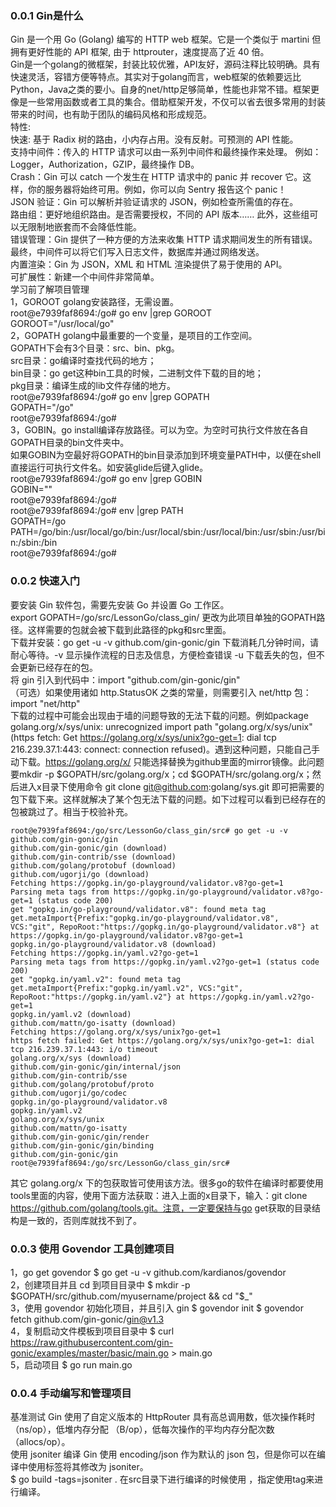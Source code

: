 ### 0.0.1 Gin是什么
Gin 是一个用 Go (Golang) 编写的 HTTP web 框架。它是一个类似于 martini 但拥有更好性能的 API 框架, 由于 httprouter，速度提高了近 40 倍。  
Gin是一个golang的微框架，封装比较优雅，API友好，源码注释比较明确。具有快速灵活，容错方便等特点。其实对于golang而言，web框架的依赖要远比Python，Java之类的要小。自身的net/http足够简单，性能也非常不错。框架更像是一些常用函数或者工具的集合。借助框架开发，不仅可以省去很多常用的封装带来的时间，也有助于团队的编码风格和形成规范。  
特性:  
快速: 基于 Radix 树的路由，小内存占用。没有反射。可预测的 API 性能。  
支持中间件：传入的 HTTP 请求可以由一系列中间件和最终操作来处理。 例如：Logger，Authorization，GZIP，最终操作 DB。  
Crash：Gin 可以 catch 一个发生在 HTTP 请求中的 panic 并 recover 它。这样，你的服务器将始终可用。例如，你可以向 Sentry 报告这个 panic！  
JSON 验证：Gin 可以解析并验证请求的 JSON，例如检查所需值的存在。  
路由组：更好地组织路由。是否需要授权，不同的 API 版本…… 此外，这些组可以无限制地嵌套而不会降低性能。  
错误管理：Gin 提供了一种方便的方法来收集 HTTP 请求期间发生的所有错误。最终，中间件可以将它们写入日志文件，数据库并通过网络发送。  
内置渲染：Gin 为 JSON，XML 和 HTML 渲染提供了易于使用的 API。  
可扩展性：新建一个中间件非常简单。  
学习前了解项目管理  
1，GOROOT golang安装路径，无需设置。  
root@e7939faf8694:/go# go env |grep GOROOT  
GOROOT="/usr/local/go"  
2，GOPATH golang中最重要的一个变量，是项目的工作空间。  
GOPATH下会有3个目录：src、bin、pkg。  
src目录：go编译时查找代码的地方；  
bin目录：go get这种bin工具的时候，二进制文件下载的目的地；  
pkg目录：编译生成的lib文件存储的地方。  
root@e7939faf8694:/go# go env |grep GOPATH  
GOPATH="/go"  
root@e7939faf8694:/go#  
3，GOBIN。go install编译存放路径。可以为空。为空时可执行文件放在各自GOPATH目录的bin文件夹中。  
如果GOBIN为空最好将GOPATH的bin目录添加到环境变量PATH中，以便在shell直接运行可执行文件名。如安装glide后键入glide。  
root@e7939faf8694:/go# go env |grep GOBIN  
GOBIN=""  
root@e7939faf8694:/go#  
root@e7939faf8694:/go# env |grep PATH  
GOPATH=/go  
PATH=/go/bin:/usr/local/go/bin:/usr/local/sbin:/usr/local/bin:/usr/sbin:/usr/bin:/sbin:/bin  
root@e7939faf8694:/go#   
### 0.0.2 快速入门
要安装 Gin 软件包，需要先安装 Go 并设置 Go 工作区。  
export GOPATH=/go/src/LessonGo/class_gin/  更改为此项目单独的GOPATH路径。这样需要的包就会被下载到此路径的pkg和src里面。  
下载并安装：go get -u -v github.com/gin-gonic/gin  下载消耗几分钟时间，请耐心等待。-v 显示操作流程的日志及信息，方便检查错误 -u 下载丢失的包，但不会更新已经存在的包。  
将 gin 引入到代码中：import "github.com/gin-gonic/gin"  
（可选）如果使用诸如 http.StatusOK 之类的常量，则需要引入 net/http 包：import "net/http"  
下载的过程中可能会出现由于墙的问题导致的无法下载的问题。例如package golang.org/x/sys/unix: unrecognized import path "golang.org/x/sys/unix" (https fetch: Get https://golang.org/x/sys/unix?go-get=1: dial tcp 216.239.37.1:443: connect: connection refused)。遇到这种问题，只能自己手动下载。https://golang.org/x/ 只能选择替换为github里面的mirror镜像。此问题要mkdir -p $GOPATH/src/golang.org/x；cd $GOPATH/src/golang.org/x；然后进入x目录下使用命令
git clone git@github.com:golang/sys.git 即可把需要的包下载下来。这样就解决了某个包无法下载的问题。如下过程可以看到已经存在的包被跳过了。相当于校验补充。  
```  
root@e7939faf8694:/go/src/LessonGo/class_gin/src# go get -u -v github.com/gin-gonic/gin
github.com/gin-gonic/gin (download)
github.com/gin-contrib/sse (download)
github.com/golang/protobuf (download)
github.com/ugorji/go (download)
Fetching https://gopkg.in/go-playground/validator.v8?go-get=1
Parsing meta tags from https://gopkg.in/go-playground/validator.v8?go-get=1 (status code 200)
get "gopkg.in/go-playground/validator.v8": found meta tag get.metaImport{Prefix:"gopkg.in/go-playground/validator.v8", VCS:"git", RepoRoot:"https://gopkg.in/go-playground/validator.v8"} at https://gopkg.in/go-playground/validator.v8?go-get=1
gopkg.in/go-playground/validator.v8 (download)
Fetching https://gopkg.in/yaml.v2?go-get=1
Parsing meta tags from https://gopkg.in/yaml.v2?go-get=1 (status code 200)
get "gopkg.in/yaml.v2": found meta tag get.metaImport{Prefix:"gopkg.in/yaml.v2", VCS:"git", RepoRoot:"https://gopkg.in/yaml.v2"} at https://gopkg.in/yaml.v2?go-get=1
gopkg.in/yaml.v2 (download)
github.com/mattn/go-isatty (download)
Fetching https://golang.org/x/sys/unix?go-get=1
https fetch failed: Get https://golang.org/x/sys/unix?go-get=1: dial tcp 216.239.37.1:443: i/o timeout
golang.org/x/sys (download)
github.com/gin-gonic/gin/internal/json
github.com/gin-contrib/sse
github.com/golang/protobuf/proto
github.com/ugorji/go/codec
gopkg.in/go-playground/validator.v8
gopkg.in/yaml.v2
golang.org/x/sys/unix
github.com/mattn/go-isatty
github.com/gin-gonic/gin/render
github.com/gin-gonic/gin/binding
github.com/gin-gonic/gin
root@e7939faf8694:/go/src/LessonGo/class_gin/src#
```  
其它 golang.org/x 下的包获取皆可使用该方法。很多go的软件在编译时都要使用tools里面的内容，使用下面方法获取：进入上面的x目录下，输入：git clone https://github.com/golang/tools.git。注意，一定要保持与go get获取的目录结构是一致的，否则库就找不到了。  
### 0.0.3 使用 Govendor 工具创建项目
1，go get govendor   $ go get -u -v github.com/kardianos/govendor  
2，创建项目并且 cd 到项目目录中 $ mkdir -p $GOPATH/src/github.com/myusername/project && cd "$_"  
3，使用 govendor 初始化项目，并且引入 gin $ govendor init $ govendor fetch github.com/gin-gonic/gin@v1.3  
4，复制启动文件模板到项目目录中 $ curl https://raw.githubusercontent.com/gin-gonic/examples/master/basic/main.go > main.go  
5，启动项目 $ go run main.go  
### 0.0.4 手动编写和管理项目
基准测试 Gin 使用了自定义版本的 HttpRouter 具有高总调用数，低次操作耗时（ns/op），低堆内存分配 （B/op），低每次操作的平均内存分配次数（allocs/op）。  
使用 jsoniter 编译 Gin 使用 encoding/json 作为默认的 json 包，但是你可以在编译中使用标签将其修改为 jsoniter。  
$ go build -tags=jsoniter . 在src目录下进行编译的时候使用 ，指定使用tag来进行编译。  

